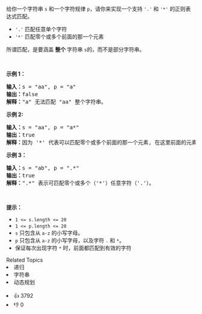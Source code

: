 <p>给你一个字符串&nbsp;<code>s</code>&nbsp;和一个字符规律&nbsp;<code>p</code>，请你来实现一个支持 <code>'.'</code>&nbsp;和&nbsp;<code>'*'</code>&nbsp;的正则表达式匹配。</p>

<ul> 
 <li><code>'.'</code> 匹配任意单个字符</li> 
 <li><code>'*'</code> 匹配零个或多个前面的那一个元素</li> 
</ul>

<p>所谓匹配，是要涵盖&nbsp;<strong>整个&nbsp;</strong>字符串&nbsp;<code>s</code>的，而不是部分字符串。</p> &nbsp;

<p><strong>示例 1：</strong></p>

<pre>
<strong>输入：</strong>s = "aa", p = "a"
<strong>输出：</strong>false
<strong>解释：</strong>"a" 无法匹配 "aa" 整个字符串。
</pre>

<p><strong>示例 2:</strong></p>

<pre>
<strong>输入：</strong>s = "aa", p = "a*"
<strong>输出：</strong>true
<strong>解释：</strong>因为 '*' 代表可以匹配零个或多个前面的那一个元素, 在这里前面的元素就是 'a'。因此，字符串 "aa" 可被视为 'a' 重复了一次。
</pre>

<p><strong>示例&nbsp;3：</strong></p>

<pre>
<strong>输入：</strong>s = "ab", p = ".*"
<strong>输出：</strong>true
<strong>解释：</strong>".*" 表示可匹配零个或多个（'*'）任意字符（'.'）。
</pre>

<p>&nbsp;</p>

<p><strong>提示：</strong></p>

<ul> 
 <li><code>1 &lt;= s.length&nbsp;&lt;= 20</code></li> 
 <li><code>1 &lt;= p.length&nbsp;&lt;= 20</code></li> 
 <li><code>s</code>&nbsp;只包含从&nbsp;<code>a-z</code>&nbsp;的小写字母。</li> 
 <li><code>p</code>&nbsp;只包含从&nbsp;<code>a-z</code>&nbsp;的小写字母，以及字符&nbsp;<code>.</code>&nbsp;和&nbsp;<code>*</code>。</li> 
 <li>保证每次出现字符&nbsp;<code>*</code> 时，前面都匹配到有效的字符</li> 
</ul>

<div><div>Related Topics</div><div><li>递归</li><li>字符串</li><li>动态规划</li></div></div><br><div><li>👍 3792</li><li>👎 0</li></div>